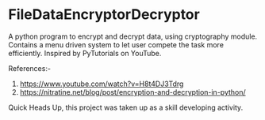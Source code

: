 # FileDataEncryptorDecryptor
A python program to encrypt and decrypt data, using cryptography module. Contains a menu driven system to let user compete the task more efficiently. Inspired by PyTutorials on YouTube.

References:-
1) https://www.youtube.com/watch?v=H8t4DJ3Tdrg
2) https://nitratine.net/blog/post/encryption-and-decryption-in-python/

Quick Heads Up, this project was taken up as a skill developing activity.
